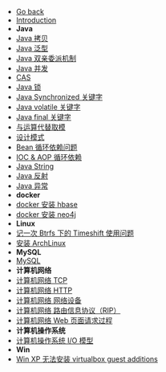 - [Go back](../README.md)
- [Introduction](README.md)
- **Java**
- [Java 拷贝](Java-拷贝.md)
- [Java 泛型](Java-泛型.md)
- [Java 双亲委派机制](Java-双亲委派机制.md)
- [Java 并发](Java-并发.md)
- [CAS](Java-CAS.md)
- [Java 锁](Java-锁.md)
- [Java Synchronized 关键字](Java-Synchronized-关键字.md)
- [Java volatile 关键字](Java-volatile-关键字.md)
- [Java final 关键字](Java-final-关键字.md)
- [与运算代替取模](与运算代替取模.md)
- [设计模式](./design-pattern/README.md)
- [Bean 循环依赖问题](Bean-循环依赖问题.md)
- [IOC & AOP 循环依赖](IOC-&-AOP-循环依赖.md)
- [Java String](Java-String.md)
- [Java 反射](Java-反射.md)
- [Java 异常](Java-异常.md)
- **docker**
- [docker 安装 hbase](docker-安装-hbase.md)
- [docker 安装 neo4j](docker-安装-neo4j.md)
- **Linux**
- [记一次 Btrfs 下的 Timeshift 使用问题](记一次-Btrfs-下的-Timeshift-使用问题.md)
- [安装 ArchLinux](install-ArchLinux.md)
- **MySQL**
- [MySQL](MySQL.md)
- **计算机网络**
- [计算机网络 TCP](计算机网络-TCP.md)
- [计算机网络 HTTP](计算机网络-HTTP.md)
- [计算机网络 网络设备](计算机网络-网络设备.md)
- [计算机网络 路由信息协议（RIP）](计算机网络-路由信息协议（RIP）.md)
- [计算机网络 Web 页面请求过程](计算机网络-Web-页面请求过程.md)
- **计算机操作系统**
- [计算机操作系统 I/O 模型](计算机操作系统-IO-模型.md)
- **Win**
- [Win XP 无法安装 virtualbox guest additions](Win-XP-无法安装-vboxGuest.md)